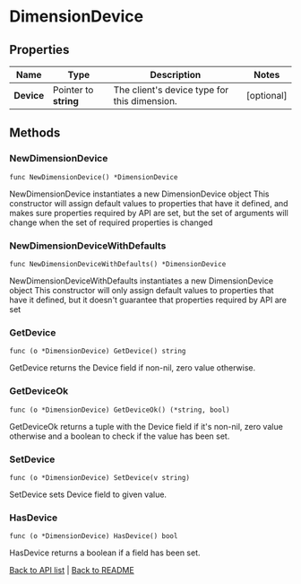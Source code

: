 # DimensionDevice

## Properties

Name | Type | Description | Notes
------------ | ------------- | ------------- | -------------
**Device** | Pointer to **string** | The client&#39;s device type for this dimension. | [optional] 

## Methods

### NewDimensionDevice

`func NewDimensionDevice() *DimensionDevice`

NewDimensionDevice instantiates a new DimensionDevice object
This constructor will assign default values to properties that have it defined,
and makes sure properties required by API are set, but the set of arguments
will change when the set of required properties is changed

### NewDimensionDeviceWithDefaults

`func NewDimensionDeviceWithDefaults() *DimensionDevice`

NewDimensionDeviceWithDefaults instantiates a new DimensionDevice object
This constructor will only assign default values to properties that have it defined,
but it doesn't guarantee that properties required by API are set

### GetDevice

`func (o *DimensionDevice) GetDevice() string`

GetDevice returns the Device field if non-nil, zero value otherwise.

### GetDeviceOk

`func (o *DimensionDevice) GetDeviceOk() (*string, bool)`

GetDeviceOk returns a tuple with the Device field if it's non-nil, zero value otherwise
and a boolean to check if the value has been set.

### SetDevice

`func (o *DimensionDevice) SetDevice(v string)`

SetDevice sets Device field to given value.

### HasDevice

`func (o *DimensionDevice) HasDevice() bool`

HasDevice returns a boolean if a field has been set.


[Back to API list](../README.md#documentation-for-api-endpoints) | [Back to README](../README.md)


